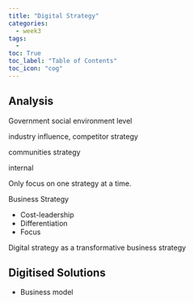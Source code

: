 ```yaml
---
title: "Digital Strategy"                                        
categories:
  - week3
tags:
  - 
toc: True
toc_label: "Table of Contents"
toc_icon: "cog"
---
```


## Analysis

Government social environment level

industry influence, competitor strategy

communities strategy

internal 

Only focus on one strategy at a time.

Business Strategy
* Cost-leadership
* Differentiation
* Focus

Digital strategy as a transformative business strategy


## Digitised Solutions
* Business model


